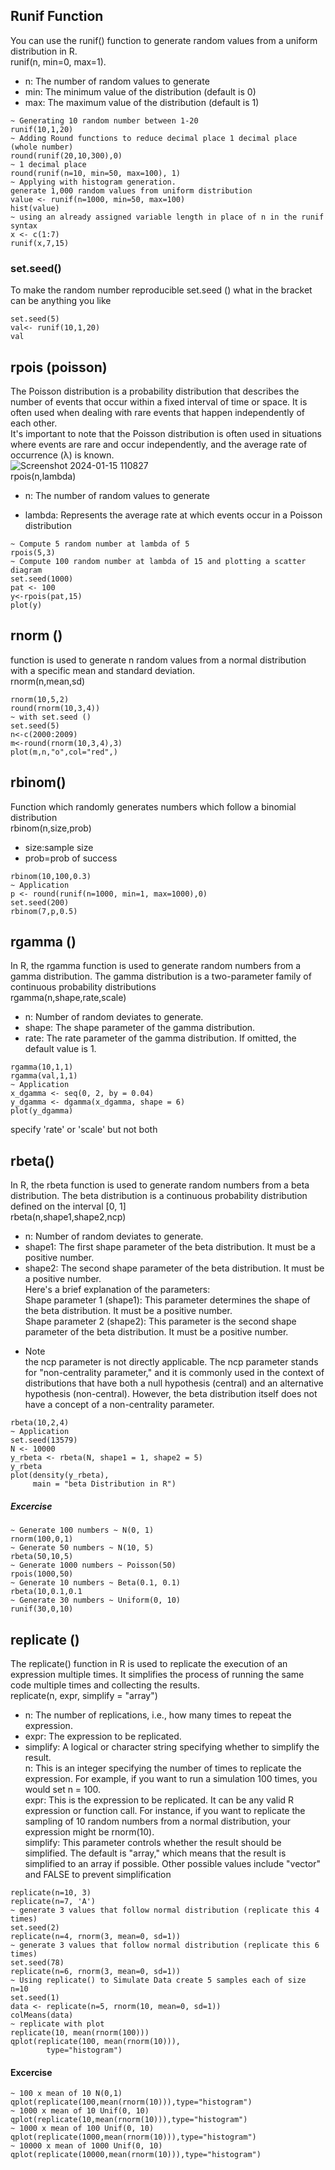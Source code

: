 ## Runif Function 
You can use the runif() function to generate random values from a uniform distribution in R. <br>
runif(n, min=0, max=1). <br>
* n: The number of random values to generate
* min: The minimum value of the distribution (default is 0)
* max: The maximum value of the distribution (default is 1) <br>
```
~ Generating 10 random number between 1-20 
runif(10,1,20)
~ Adding Round functions to reduce decimal place 1 decimal place (whole number)
round(runif(20,10,300),0)
~ 1 decimal place 
round(runif(n=10, min=50, max=100), 1)
~ Applying with histogram generation. 
generate 1,000 random values from uniform distribution
value <- runif(n=1000, min=50, max=100)
hist(value)
~ using an already assigned variable length in place of n in the runif syntax
x <- c(1:7)
runif(x,7,15)
```
### set.seed()
To make the random number reproducible set.seed () what in the bracket can be  anything you like
```
set.seed(5)
val<- runif(10,1,20)
val
```
## rpois (poisson)
The Poisson distribution is a probability distribution that describes the number of events that occur within a fixed interval of time or space. It is often used when dealing with rare events that happen independently of each other. <br>
It's important to note that the Poisson distribution is often used in situations where events are rare and occur independently, and the average rate of occurrence (λ) is known. <br>
![Screenshot 2024-01-15 110827](https://github.com/theadewole/My_R_Note/assets/108795960/0f7b48a9-a620-413a-acf8-d8295d906257)
<br>
rpois(n,lambda) <br>
* n: The number of random values to generate
- lambda: Represents the average rate at which events occur in a Poisson distribution
```
~ Compute 5 random number at lambda of 5
rpois(5,3)
~ Compute 100 random number at lambda of 15 and plotting a scatter diagram 
set.seed(1000)
pat <- 100
y<-rpois(pat,15)
plot(y)
```
## rnorm ()
function is used to generate n random values from a normal distribution with a specific mean and standard deviation.<br>
rnorm(n,mean,sd)
```
rnorm(10,5,2)
round(rnorm(10,3,4))
~ with set.seed ()
set.seed(5)
n<-c(2000:2009)
m<-round(rnorm(10,3,4),3)
plot(m,n,"o",col="red",)
```
## rbinom()
Function which randomly generates numbers which follow a binomial distribution <br>
rbinom(n,size,prob)
- size:sample size
- prob=prob of success
```
rbinom(10,100,0.3)
~ Application
p <- round(runif(n=1000, min=1, max=1000),0)
set.seed(200)
rbinom(7,p,0.5)
```
## rgamma ()
In R, the rgamma function is used to generate random numbers from a gamma distribution. The gamma distribution is a two-parameter family of continuous probability distributions <br>
rgamma(n,shape,rate,scale) <br>
- n: Number of random deviates to generate.
- shape: The shape parameter of the gamma distribution.
- rate: The rate parameter of the gamma distribution. If omitted, the default value is 1. <br>
```
rgamma(10,1,1)
rgamma(val,1,1)
~ Application
x_dgamma <- seq(0, 2, by = 0.04)    
y_dgamma <- dgamma(x_dgamma, shape = 6)  
plot(y_dgamma) 
```
specify 'rate' or 'scale' but not both <br>
## rbeta()
In R, the rbeta function is used to generate random numbers from a beta distribution. The beta distribution is a continuous probability distribution defined on the interval [0, 1] <br>
rbeta(n,shape1,shape2,ncp) 
* n: Number of random deviates to generate.
* shape1: The first shape parameter of the beta distribution. It must be a positive number.
* shape2: The second shape parameter of the beta distribution. It must be a positive number. <br>
Here's a brief explanation of the parameters: <br>
Shape parameter 1 (shape1): This parameter determines the shape of the beta distribution. It must be a positive number.<br>
Shape parameter 2 (shape2): This parameter is the second shape parameter of the beta distribution. It must be a positive number. <br>
- Note <br>
the ncp parameter is not directly applicable. The ncp parameter stands for "non-centrality parameter," and it is commonly used in the context of distributions that have both a null hypothesis (central) and an alternative hypothesis (non-central). However, the beta distribution itself does not have a concept of a non-centrality parameter.
```
rbeta(10,2,4)
~ Application
set.seed(13579)
N <- 10000  
y_rbeta <- rbeta(N, shape1 = 1, shape2 = 5)   
y_rbeta
plot(density(y_rbeta), 
     main = "beta Distribution in R")
```
##### Excercise
```
~ Generate 100 numbers ~ N(0, 1)
rnorm(100,0,1)
~ Generate 50 numbers ~ N(10, 5)
rbeta(50,10,5)
~ Generate 1000 numbers ~ Poisson(50)
rpois(1000,50)
~ Generate 10 numbers ~ Beta(0.1, 0.1)
rbeta(10,0.1,0.1
~ Generate 30 numbers ~ Uniform(0, 10)
runif(30,0,10)
```
## replicate ()
The replicate() function in R is used to replicate the execution of an expression multiple times. It simplifies the process of running the same code multiple times and collecting the results. <br>
replicate(n, expr, simplify = "array") <br>
* n: The number of replications, i.e., how many times to repeat the expression.
* expr: The expression to be replicated.
* simplify: A logical or character string specifying whether to simplify the result.<br>
n: This is an integer specifying the number of times to replicate the expression. For example, if you want to run a simulation 100 times, you would set n = 100.<br>
expr: This is the expression to be replicated. It can be any valid R expression or function call. For instance, if you want to replicate the sampling of 10 random numbers from a normal distribution, your expression might be rnorm(10).<br>
simplify: This parameter controls whether the result should be simplified. The default is "array," which means that the result is simplified to an array if possible. Other possible values include "vector" and FALSE to prevent simplification <br>

```
replicate(n=10, 3)
replicate(n=7, 'A')
~ generate 3 values that follow normal distribution (replicate this 4 times)
set.seed(2)
replicate(n=4, rnorm(3, mean=0, sd=1))
~ generate 3 values that follow normal distribution (replicate this 6 times)
set.seed(78)
replicate(n=6, rnorm(3, mean=0, sd=1))
~ Using replicate() to Simulate Data create 5 samples each of size n=10
set.seed(1)
data <- replicate(n=5, rnorm(10, mean=0, sd=1))
colMeans(data)
~ replicate with plot
replicate(10, mean(rnorm(100)))
qplot(replicate(100, mean(rnorm(10))),
        type="histogram")
```
#### Excercise
```
~ 100 x mean of 10 N(0,1)
qplot(replicate(100,mean(rnorm(10))),type="histogram")
~ 1000 x mean of 10 Unif(0, 10)
qplot(replicate(10,mean(rnorm(10))),type="histogram")
~ 1000 x mean of 100 Unif(0, 10)
qplot(replicate(1000,mean(rnorm(10))),type="histogram")
~ 10000 x mean of 1000 Unif(0, 10)
qplot(replicate(10000,mean(rnorm(10))),type="histogram")
```
